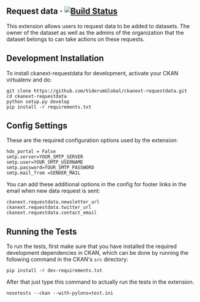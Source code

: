 ## Request data &middot; [![Build Status](https://travis-ci.org/ViderumGlobal/ckanext-requestdata.svg?branch=master)](https://travis-ci.org/ViderumGlobal/ckanext-requestdata)

This extension allows users to request data to be added to datasets. The owner
of the dataset as well as the admins of the organization that the dataset
belongs to can take actions on these requests.

## Development Installation

To install ckanext-requestdata for development, activate your CKAN virtualenv
and do:

```
git clone https://github.com/ViderumGlobal/ckanext-requestdata.git
cd ckanext-requestdata
python setup.py develop
pip install -r requirements.txt
```

## Config Settings

These are the required configuration options used by the extension:
```
hdx_portal = False
smtp.server=YOUR_SMTP_SERVER
smtp.user=YOUR_SMTP_USERNAME
smtp.password=YOUR_SMTP_PASSWORD
smtp.mail_from =SENDER_MAIL
```

You can add these additional options in the config for footer links in the email
when new data request is sent:
```
ckanext.requestdata.newsletter_url
ckanext.requestdata.twitter_url
ckanext.requestdata.contact_email
```

## Running the Tests

To run the tests, first make sure that you have installed the required
development dependencies in CKAN, which can be done by running the following
command in the CKAN's `src` directory:

```
pip install -r dev-requirements.txt
```

After that just type this command to actually run the tests in the extension.

```
nosetests --ckan --with-pylons=test.ini
```
